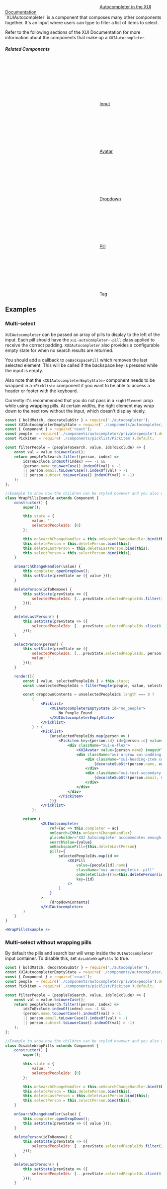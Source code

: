 <div class="xui-margin-vertical">
	<svg focusable="false" class="xui-icon xui-icon-inline xui-blobicon xui-blobicon-large xui-icon-color-blue">
		<use xlink:href="#xui-icon-bookmark" role="presentation"/>
	</svg>
	<a href="../section-compounds-collectinginput-autocompleter.html">Autocompleter in the XUI Documentation</a>
</div>
`XUIAutocompleter` is a component that composes many other components together. It's an input where users can type to filter a list of items to select.

Refer to the following sections of the XUI Documentation for more information about the components that make up a `XUIAutocompleter`.

##### Related Components

<div class="xui-margin-vertical">
	<div>
		<svg focusable="false" class="xui-icon xui-icon-inline xui-blobicon xui-blobicon-large xui-icon-color-blue"> <use xlink:href="#xui-icon-bookmark" role="presentation"/></svg>
		<span><a href="#input">Input</a></span>
	</div>
	<div>
		<svg focusable="false" class="xui-icon xui-icon-inline xui-blobicon xui-blobicon-large xui-icon-color-blue"> <use xlink:href="#xui-icon-bookmark" role="presentation"/></svg>
		<span><a href="#avatar">Avatar</a></span>
	</div>
	<div>
		<svg focusable="false" class="xui-icon xui-icon-inline xui-blobicon xui-blobicon-large xui-icon-color-blue"> <use xlink:href="#xui-icon-bookmark" role="presentation"/></svg>
		<span><a href="#dropdown">Dropdown</a></span>
	</div>
	<div>
		<svg focusable="false" class="xui-icon xui-icon-inline xui-blobicon xui-blobicon-large xui-icon-color-blue"> <use xlink:href="#xui-icon-bookmark" role="presentation"/></svg>
		<span><a href="#pill">Pill</a></span>
	</div>
	<div>
		<svg focusable="false" class="xui-icon xui-icon-inline xui-blobicon xui-blobicon-large xui-icon-color-blue"> <use xlink:href="#xui-icon-bookmark" role="presentation"/></svg>
		<span><a href="#tag">Tag</a></span>
	</div>
</div>

## Examples

### Multi-select

`XUIAutocompleter` can be passed an array of pills to display to the left of the input. Each pill should have the `xui-autocompleter--pill` class applied to receive the correct padding. `XUIAutocompleter` also provides a configurable empty state for when no search results are returned.

You should add a callback to `onBackspacePill` which removes the last selected element. This will be called if the backspace key is pressed while the input is empty.

Also note that the `<XUIAutocompleterEmptyState>` component needs to be wrapped in a `<Picklist>` component if you want to be able to access a header or footer with the keyboard.

Currently it's recommended that you do not pass in a `rightElement` prop while using wrapping pills. At certain widths, the right element may wrap down to the next row without the input, which doesn't display nicely.

```jsx
const { boldMatch, decorateSubStr } = require('./autocompleter');
const XUIAutocompleterEmptyState = require('./components/autocompleter/XUIAutocompleterEmptyState').default;
const { Component } = require('react');
const people  = require('./components/autocompleter/private/people').default;
const Pickitem = require('./components/picklist/Pickitem').default;

const filterPeople = (peopleToSearch, value, idsToExclude) => {
	const val = value.toLowerCase();
	return peopleToSearch.filter((person, index) =>
		idsToExclude.indexOf(index) === -1 &&
		(person.name.toLowerCase().indexOf(val) > -1
		|| person.email.toLowerCase().indexOf(val) > -1
		|| person.subtext.toLowerCase().indexOf(val) > -1)
	);
};

//Example to show how the children can be styled however and you also define your own search criteria.
class WrapPillsExample extends Component {
	constructor() {
		super();

		this.state = {
			value: '',
			selectedPeopleIds: [0]
		};

		this.onSearchChangeHandler = this.onSearchChangeHandler.bind(this);
		this.deletePerson = this.deletePerson.bind(this);
		this.deleteLastPerson = this.deleteLastPerson.bind(this);
		this.selectPerson = this.selectPerson.bind(this);
	}

	onSearchChangeHandler(value) {
		this.completer.openDropDown();
		this.setState(prevState => ({ value }));
	}

	deletePerson(idToRemove) {
		this.setState(prevState => ({
			selectedPeopleIds: [...prevState.selectedPeopleIds.filter(id => id !== idToRemove)],
		}));
	}

	deleteLastPerson() {
		this.setState(prevState => ({
			selectedPeopleIds: [...prevState.selectedPeopleIds.slice(0, -1)],
		}));
	}

	selectPerson(person) {
		this.setState(prevState => ({
			selectedPeopleIds: [...prevState.selectedPeopleIds, person],
			value: '',
		}));
	}

	render(){
		const { value, selectedPeopleIds } = this.state;
		const unselectedPeopleIds = filterPeople(people, value, selectedPeopleIds);

		const dropdownContents = unselectedPeopleIds.length === 0 ?
			(
				<Picklist>
					<XUIAutocompleterEmptyState id="no_people">
						No People Found
					</XUIAutocompleterEmptyState>
				</Picklist>
			) : (
				<Picklist>
					{unselectedPeopleIds.map(person => (
						<Pickitem key={person.id} id={person.id} value={person.id} onSelect={this.selectPerson}>
							<div className="xui-u-flex">
								<XUIAvatar value={person.name} imageUrl={person.avatar} />
								<div className="xui-u-grow xui-padding-left">
									<div className="xui-heading-item xui-text-truncated">
										{decorateSubStr(person.name, value || '', boldMatch)}
									</div>
									<div className="xui-text-secondary xui-text-truncated">
										{decorateSubStr(person.email, value || '', boldMatch)}, {decorateSubStr(person.subtext, value || '', boldMatch)}
									</div>
								</div>
							</div>
						</Pickitem>
					))}
				</Picklist>
			);

		return (
				<XUIAutocompleter
					ref={ac => this.completer = ac}
					onSearch={this.onSearchChangeHandler}
					placeholder="XUI Autocompleter accommodates enough space to fit the placeholder"
					searchValue={value}
					onBackspacePill={this.deleteLastPerson}
					pills={
						selectedPeopleIds.map(id =>
							<XUIPill
								value={people[id].name}
								className="xui-autocompleter--pill"
								onDeleteClick={()=>this.deletePerson(id)}
								key={id}
							/>
						)
					}
				>
					{dropdownContents}
				</XUIAutocompleter>
		)
	}
}

<WrapPillsExample />
```

### Multi-select without wrapping pills

By default the pills and search bar will wrap inside the `XUIAutocompleter` input container. To disable this, set `disableWrapPills` to true.

```jsx
const { boldMatch, decorateSubStr } = require('./autocompleter');
const XUIAutocompleterEmptyState = require('./components/autocompleter/XUIAutocompleterEmptyState').default;
const { Component } = require('react');
const people  = require('./components/autocompleter/private/people').default;
const Pickitem = require('./components/picklist/Pickitem').default;

const filterPeople = (peopleToSearch, value, idsToExclude) => {
	const val = value.toLowerCase();
	return peopleToSearch.filter((person, index) =>
		idsToExclude.indexOf(index) === -1 &&
		(person.name.toLowerCase().indexOf(val) > -1
		|| person.email.toLowerCase().indexOf(val) > -1
		|| person.subtext.toLowerCase().indexOf(val) > -1)
	);
};

//Example to show how the children can be styled however and you also define your own search criteria.
class DisableWrapPills extends Component {
	constructor() {
		super();

		this.state = {
			value: '',
			selectedPeopleIds: [0]
		};

		this.onSearchChangeHandler = this.onSearchChangeHandler.bind(this);
		this.deletePerson = this.deletePerson.bind(this);
		this.deleteLastPerson = this.deleteLastPerson.bind(this);
		this.selectPerson = this.selectPerson.bind(this);
	}

	onSearchChangeHandler(value) {
		this.completer.openDropDown();
		this.setState(prevState => ({ value }));
	}

	deletePerson(idToRemove) {
		this.setState(prevState => ({
			selectedPeopleIds: [...prevState.selectedPeopleIds.filter(id => id !== idToRemove)],
		}));
	}

	deleteLastPerson() {
		this.setState(prevState => ({
			selectedPeopleIds: [...prevState.selectedPeopleIds.slice(0, -1)],
		}));
	}

	selectPerson(person) {
		this.setState(prevState => ({
			selectedPeopleIds: [...prevState.selectedPeopleIds, person],
			value: '',
		}));
	}

	render(){
		const { value, selectedPeopleIds } = this.state;
		const unselectedPeopleIds = filterPeople(people, value, selectedPeopleIds);

		const dropdownContents = unselectedPeopleIds.length === 0 ?
			(
				<Picklist>
					<XUIAutocompleterEmptyState id="no_people">
						No People Found
					</XUIAutocompleterEmptyState>
				</Picklist>
			) : (
				<Picklist>
					{unselectedPeopleIds.map(person => (
						<Pickitem key={person.id} id={person.id} value={person.id} onSelect={this.selectPerson}>
							<div className="xui-u-flex">
								<XUIAvatar value={person.name} imageUrl={person.avatar} />
								<div className="xui-u-grow xui-padding-left">
									<div className="xui-heading-item xui-text-truncated">
										{decorateSubStr(person.name, value || '', boldMatch)}
									</div>
									<div className="xui-text-secondary xui-text-truncated">
										{decorateSubStr(person.email, value || '', boldMatch)}, {decorateSubStr(person.subtext, value || '', boldMatch)}
									</div>
								</div>
							</div>
						</Pickitem>
					))}
				</Picklist>
			);

		return (
				<XUIAutocompleter
					ref={ac => this.completer = ac}
					onSearch={this.onSearchChangeHandler}
					placeholder="XUI Autocompleter accommodates enough space to fit the placeholder"
					searchValue={value}
					onBackspacePill={this.deleteLastPerson}
					disableWrapPills
					pills={
						selectedPeopleIds.map(id =>
							<XUIPill
								value={people[id].name}
								className="xui-autocompleter--pill"
								onDeleteClick={()=>this.deletePerson(id)}
								key={id}
							/>
						)
					}
				>
					{dropdownContents}
				</XUIAutocompleter>
		)
	}
}

<DisableWrapPills />
```

### Single-select

When using `XUIAutocompleter` for selecting a single option, use the `leftElement` and `rightElement` props for adding information and options about the selected item and leave the `pills` prop empty.

```jsx
const { boldMatch, decorateSubStr } = require('./autocompleter');
const XUIIcon = require('./components/icon/XUIIcon').default;
const XUIAutocompleterEmptyState = require('./components/autocompleter/XUIAutocompleterEmptyState').default;
const XUITextInputSideElement = require('./components/textInput/XUITextInputSideElement').default;
const { Component } = require('react');
const people  = require('./components/autocompleter/private/people').default;
const Pickitem = require('./components/picklist/Pickitem').default;
const crossIcon = require('@xero/xui-icon/icons/cross-small').default;

const filterPeople = (peopleToSearch, value) => {
	const val = value.toLowerCase();
	return peopleToSearch.filter(person =>
		person.name.toLowerCase().indexOf(val) > -1
		|| person.email.toLowerCase().indexOf(val) > -1
		|| person.subtext.toLowerCase().indexOf(val) > -1
	);
};

//Example to show how the children can be styled however and you also define your own search criteria.
class SingleSelectExample extends Component {
	constructor() {
		super();

		this.state = {
			value: people[0].name,
			selectedPersonId: 0
		};

		this.onSearchChangeHandler = this.onSearchChangeHandler.bind(this);
		this.selectPerson = this.selectPerson.bind(this);
	}

	onSearchChangeHandler(value) {
		this.completer.openDropDown();
		this.setState(prevState => {
			const { selectedPersonId } = prevState;
			const textIsCurrentName = selectedPersonId != null && value === people[selectedPersonId].name;
			return {
				value,
				selectedPersonId: textIsCurrentName ? selectedPersonId : null,
			};
		});
	}

	selectPerson(selectedPersonId) {
		this.setState(prevState => ({
			selectedPersonId,
			value: selectedPersonId != null ? people[selectedPersonId].name : '',
		}));
	}

	render(){
		const { value, selectedPersonId } = this.state;
		const searchResults = filterPeople(people, value);

		const dropdownContents = (
			<Picklist>
				{searchResults.map(person => (
					<Pickitem key={person.id} id={person.id} value={person.id} onSelect={this.selectPerson}>
						<div className="xui-u-flex">
							<XUIAvatar value={person.name} imageUrl={person.avatar} />
							<div className="xui-u-grow xui-padding-left">
								<div className="xui-heading-item xui-text-truncated">
									{decorateSubStr(person.name, value || '', boldMatch)}
								</div>
								<div className="xui-text-secondary xui-text-truncated">
									{decorateSubStr(person.email, value || '', boldMatch)}, {decorateSubStr(person.subtext, value || '', boldMatch)}
								</div>
							</div>
						</div>
					</Pickitem>
				))}
			</Picklist>
		);
		const leftElement = selectedPersonId != null && (
			<XUITextInputSideElement type="avatar" >
				<XUIAvatar
					value={people[selectedPersonId].name}
					imageUrl={people[selectedPersonId].avatar}
					size="small"
				/>
			</XUITextInputSideElement>
		);
		const rightElement = selectedPersonId != null && (
			<XUITextInputSideElement type="icon">
				<XUIButton variant="icon" onClick={() => this.selectPerson(null)}>
					<XUIIcon icon={crossIcon} />
				</XUIButton>
			</XUITextInputSideElement>
		);

		return (
			<XUIAutocompleter
				ref={ac => this.completer = ac}
				onSearch={this.onSearchChangeHandler}
				placeholder="Select a person"
				searchValue={value}
				onBackspacePill={this.deleteLastPerson}
				leftElement={leftElement}
				rightElement={rightElement}
			>
				{dropdownContents}
			</XUIAutocompleter>
		)
	}
}

<SingleSelectExample />
```
